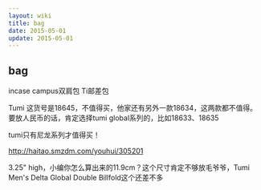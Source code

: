 ```yaml
---
layout: wiki
title: bag 
date: 2015-05-01
update: 2015-05-01
---
```


## bag
incase campus双肩包
Ti邮差包

Tumi
这货号是18645，不值得买，他家还有另外一款18634，这两款都不值得。要放人民币的话，肯定选择tumi global系列的，比如18633、18635

tumi只有尼龙系列才值得买！

http://haitao.smzdm.com/youhui/305201

3.25" high，小编你怎么算出来的11.9cm？这个尺寸肯定不够放毛爷爷，Tumi Men's Delta Global Double Billfold这个还差不多
